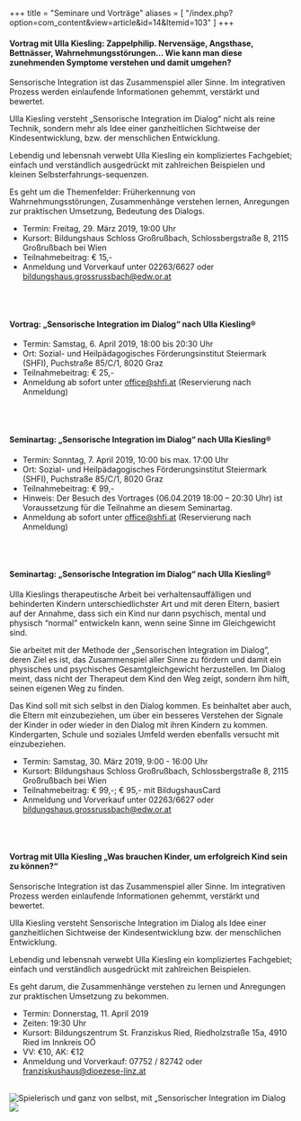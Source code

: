 +++
title = "Seminare und Vorträge"
aliases = [
  "/index.php?option=com_content&view=article&id=14&Itemid=103"
]
+++

<h4>Vortrag mit Ulla Kiesling: Zappelphilip. Nervensäge, Angsthase, Bettnässer, Wahrnehmungsstörungen... Wie kann man diese zunehmenden Symptome verstehen und damit umgehen?</h4>

Sensorische Integration ist das Zusammenspiel aller Sinne. Im integrativen Prozess werden einlaufende Informationen gehemmt, verstärkt und bewertet.

Ulla Kiesling versteht „Sensorische Integration im Dialog“ nicht als reine Technik, sondern mehr als Idee einer ganzheitlichen Sichtweise der Kindesentwicklung, bzw. der menschlichen Entwicklung.

Lebendig und lebensnah verwebt Ulla Kiesling ein kompliziertes Fachgebiet; einfach und verständlich ausgedrückt mit zahlreichen Beispielen und kleinen Selbsterfahrungs-sequenzen.

Es geht um die Themenfelder: Früherkennung von Wahrnehmungsstörungen, Zusammenhänge verstehen lernen, Anregungen zur praktischen Umsetzung, Bedeutung des Dialogs.

  - Termin: Freitag, 29. März 2019, 19:00 Uhr
  - Kursort: Bildungshaus Schloss Großrußbach, Schlossbergstraße 8, 2115 Großrußbach bei Wien
  - Teilnahmebeitrag: € 15,-
  - Anmeldung und Vorverkauf unter 02263/6627 oder [bildungshaus.grossrussbach@edw.or.at](mailto:bildungshaus.grossrussbach@edw.or.at)

<br /><br />


<h4>Vortrag: „Sensorische Integration im Dialog“ nach Ulla Kiesling®</h4>

 - Termin: Samstag, 6. April 2019, 18:00 bis 20:30 Uhr
 - Ort: Sozial- und Heilpädagogisches Förderungsinstitut Steiermark (SHFI), Puchstraße 85/C/1, 8020 Graz
 - Teilnahmebeitrag: € 25,-
 - Anmeldung ab sofort unter [office@shfi.at](mailto:office@shfi.at) (Reservierung nach Anmeldung)

<br /><br />


<h4>Seminartag: „Sensorische Integration im Dialog“ nach Ulla Kiesling®</h4>

 - Termin: Sonntag, 7. April 2019, 10:00 bis max. 17:00 Uhr
 - Ort: Sozial- und Heilpädagogisches Förderungsinstitut Steiermark (SHFI), Puchstraße 85/C/1, 8020 Graz
 - Teilnahmebeitrag: € 99,-
 - Hinweis: Der Besuch des Vortrages (06.04.2019 18:00 – 20:30 Uhr) ist Voraussetzung für die Teilnahme an diesem Seminartag.
 - Anmeldung ab sofort unter [office@shfi.at](mailto:office@shfi.at) (Reservierung nach Anmeldung)

<br /><br />

<h4>Seminartag: „Sensorische Integration im Dialog“ nach Ulla Kiesling®</h4>
 
Ulla Kieslings therapeutische Arbeit bei verhaltensauffälligen und behinderten Kindern unterschiedlichster Art und mit deren Eltern, basiert auf der Annahme, dass sich ein Kind nur dann psychisch, mental und physisch “normal” entwickeln kann, wenn seine Sinne im Gleichgewicht sind.

Sie arbeitet mit der Methode der „Sensorischen Integration im Dialog”, deren Ziel es ist, das Zusammenspiel aller Sinne zu fördern und damit ein physisches und psychisches Gesamtgleichgewicht herzustellen. Im Dialog meint, dass nicht der Therapeut dem Kind den Weg zeigt, sondern ihm hilft, seinen eigenen Weg zu finden.

Das Kind soll mit sich selbst in den Dialog kommen. Es beinhaltet aber auch, die Eltern mit einzubeziehen, um über ein besseres Verstehen der Signale der Kinder in oder wieder in den Dialog mit ihren Kindern zu kommen. Kindergarten, Schule und soziales Umfeld werden ebenfalls versucht mit einzubeziehen.

- Termin: Samstag, 30. März 2019,  9:00 - 16:00 Uhr
- Kursort: Bildungshaus Schloss Großrußbach, Schlossbergstraße 8, 2115 Großrußbach bei Wien
- Teilnahmebeitrag: € 99,-; € 95,- mit BildugshausCard
- Anmeldung und Vorverkauf unter 02263/6627 oder [bildungshaus.grossrussbach@edw.or.at](mailto:bildungshaus.grossrussbach@edw.or.at)

<br /><br />

<h4>Vortrag mit Ulla Kiesling „Was brauchen Kinder, um erfolgreich Kind sein zu können?“</h4>

Sensorische Integration ist das Zusammenspiel aller Sinne. Im integrativen Prozess werden einlaufende Informationen gehemmt, verstärkt und bewertet.

Ulla Kiesling versteht Sensorische Integration im Dialog als Idee einer ganzheitlichen Sichtweise der Kindesentwicklung bzw. der menschlichen Entwicklung.

Lebendig und lebensnah verwebt Ulla Kiesling ein kompliziertes Fachgebiet; einfach und verständlich ausgedrückt mit zahlreichen Beispielen.

Es geht darum, die Zusammenhänge verstehen zu lernen und Anregungen zur praktischen Umsetzung zu bekommen.

  - Termin: Donnerstag, 11. April 2019
  - Zeiten: 19:30 Uhr
  - Kursort: Bildungszentrum St. Franziskus Ried, Riedholzstraße 15a, 4910 Ried im Innkreis OÖ
  - VV: €10, AK: €12
  - Anmeldung und Vorverkauf: 07752 / 82742 oder [franziskushaus@dioezese-linz.at](mailto:franziskushaus@dioezese-linz.at)



<br />

<div class="rounded-big">
  <img src="/si-2.jpg" alt="Spielerisch und ganz von selbst, mit „Sensorischer Integration im Dialog" nach Ulla Kiesling®" />
</div>


<img class="photo-big" src="/ulla-kiesling-praxis/ulla-kiesling-praxis-8.jpg" />
